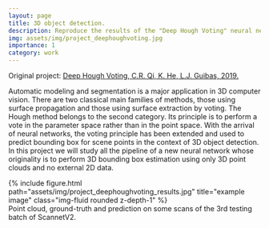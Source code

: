 ```yaml
---
layout: page
title: 3D object detection.
description: Reproduce the results of the "Deep Hough Voting" neural network on ScanNet and SUNRGB-D.
img: assets/img/project_deephoughvoting.jpg
importance: 1
category: work
---
```


Original project: <a href="https://github.com/facebookresearch/votenet">Deep Hough Voting, C.R. Qi, K. He, L.J. Guibas, 2019.</a>

Automatic modeling and segmentation is a major application in 3D computer vision. There are two classical main families of methods, those using surface propagation and those using surface extraction by voting. The Hough method belongs to the second category. Its principle is to perform a vote in the parameter space rather than in the point space. With the arrival of neural networks, the voting principle has been extended and used to predict bounding box for scene points in the context of 3D object detection. In this project we will study all the pipeline of a new neural network whose originality is to perform 3D bounding box estimation using only 3D point clouds and no external 2D data.


<div class="row">
    <div class="col-sm mt-3 mt-md-0">
        {% include figure.html path="assets/img/project_deephoughvoting_results.jpg" title="example image" class="img-fluid rounded z-depth-1" %}
    </div>
</div>
<div class="caption">
    Point cloud, ground-truth and prediction on some scans of the 3rd testing batch of ScannetV2.
</div>
